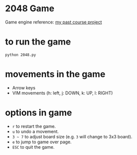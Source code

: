 
# 2048 Game
Game engine reference: [my past course project](https://github.com/ethanh6/Adversarial_Search_2048_Game)

# to run the game
```python 2048.py```

# movements in the game
- Arrow keys
- VIM movements (h: left, j: DOWN, k: UP, l: RIGHT)

# options in game
- `r` to restart the game.
- `u` to undo a movement.
- `3 ~ 7` to adjust board size (e.g. `3` will change to 3x3 board).
- `e` to jump to game over page.
- `ESC` to quit the game.